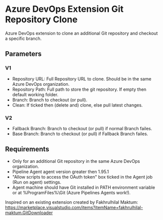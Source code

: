 # Azure DevOps Extension Git Repository Clone
Azure DevOps extension to clone an additional Git repository and checkout a specific branch.

## Parameters
### V1
- Repository URL: Full Repository URL to clone. Should be in the same Azure DevOps organization.
- Repository Path: Full path to store the git repository. If empty then default working folder.
- Branch: Branch to checkout (or pull).
- Clean: If ticked then (delete and) clone, else pull latest changes.
### V2
- Fallback Branch: Branch to checkout (or pull) if normal Branch failes.
- Base Branch: Branch to checkout (or pull) if Fallback Branch failes.

## Requirements
- Only for an additional Git repository in the same Azure DevOps organization.
- Pipeline Agent agent version greater then 1.95.1
- "Allow scripts to access the OAuth token" box ticked in the Agent job (Run on agent) settings.
- Agent machine should have Git installed in PATH environment variable or at %ProgramFiles%\Git (Azure Pipelines Agents work!).

Inspired on an existing extension created by Fakhrulhilal Maktum: https://marketplace.visualstudio.com/items?itemName=fakhrulhilal-maktum.GitDownloader